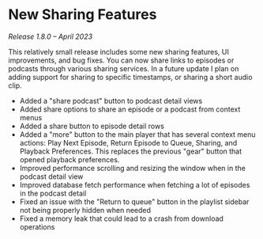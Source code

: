 # New Sharing Features
*Release 1.8.0 – April 2023*

This relatively small release includes some new sharing features, UI improvements, and bug fixes. You can now share links to episodes or podcasts through various sharing services. In a future update I plan on adding support for sharing to specific timestamps, or sharing a short audio clip.

- Added a "share podcast" button to podcast detail views
- Added share options to share an episode or a podcast from context menus
- Added a share button to episode detail rows
- Added a "more" button to the main player that has several context menu actions: Play Next Episode, Return Episode to Queue, Sharing, and Playback Preferences. This replaces the previous "gear" button that opened playback preferences.
- Improved performance scrolling and resizing the window when in the podcast detail view
- Improved database fetch performance when fetching a lot of episodes in the podcast detail
- Fixed an issue with the "Return to queue" button in the playlist sidebar not being properly hidden when needed
- Fixed a memory leak that could lead to a crash from download operations
